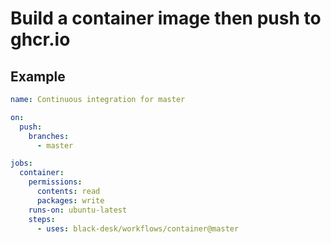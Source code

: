 <!--
SPDX-License-Identifier: MIT
SPDX-FileCopyrightText: Copyright 2025 Chen Linxuan <me@black-desk.cn>
-->

# Build a container image then push to ghcr.io

## Example

``` yaml
name: Continuous integration for master

on:
  push:
    branches:
      - master

jobs:
  container:
    permissions:
      contents: read
      packages: write
    runs-on: ubuntu-latest
    steps:
      - uses: black-desk/workflows/container@master
```
